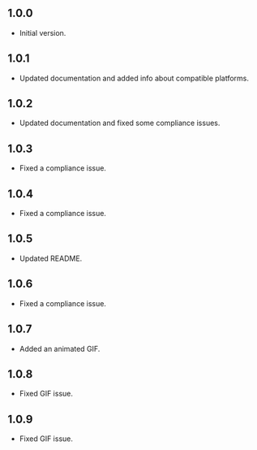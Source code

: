 ## 1.0.0

* Initial version.

## 1.0.1

* Updated documentation and added info about compatible platforms.

## 1.0.2

* Updated documentation and fixed some compliance issues.

## 1.0.3

* Fixed a compliance issue.

## 1.0.4

* Fixed a compliance issue.

## 1.0.5

* Updated README.

## 1.0.6

* Fixed a compliance issue.

## 1.0.7

* Added an animated GIF.

## 1.0.8

* Fixed GIF issue.

## 1.0.9

* Fixed GIF issue.